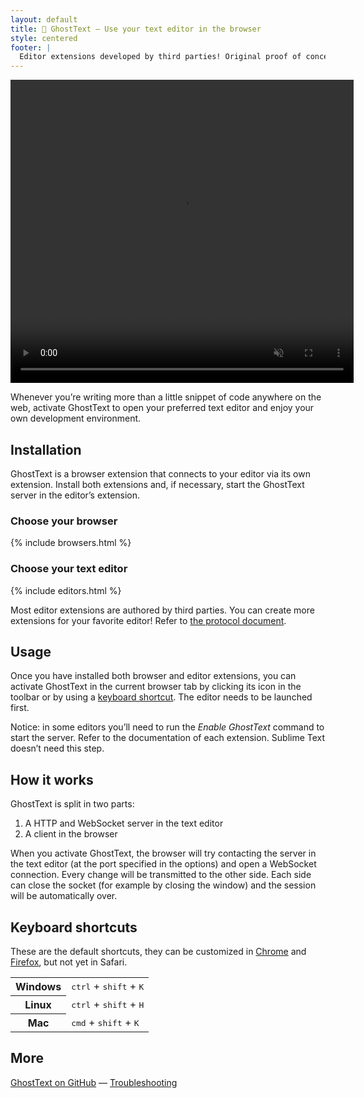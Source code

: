 ```yaml
---
layout: default
title: 👻 GhostText — Use your text editor in the browser
style: centered
footer: |
  Editor extensions developed by third parties! Original proof of concept by Guido Krömer. App logos belong to their respective owners. <br><a href="https://github.com/fregante/GhostText">Code</a> released under MIT license.
---
```


<p><video width="549" height="485" autoplay muted preload playsinline src="https://user-images.githubusercontent.com/1402241/226179308-bdd15f40-a681-4e16-8c4d-6202e5ac253d.mp4" type="video/mp4"></video></p>

Whenever you’re writing more than a little snippet of code anywhere on the web, activate GhostText to open your preferred text editor and enjoy your own development environment.

## Installation

GhostText is a browser extension that connects to your editor via its own extension. Install both extensions and, if necessary, start the GhostText server in the editor’s extension.

<h3 id="browser">Choose your browser</h3>

{% include browsers.html %}

<h3 id="editor">Choose your text editor</h3>

{% include editors.html %}

Most editor extensions are authored by third parties. You can create more extensions for your favorite editor! Refer to [the protocol document](https://github.com/fregante/GhostText/blob/main/PROTOCOL.md).

## Usage

Once you have installed both browser and editor extensions, you can activate GhostText in the current browser tab by clicking its icon in the toolbar or by using a [keyboard shortcut](#keyboard-shortcuts). The editor needs to be launched first.

Notice: in some editors you’ll need to run the _Enable GhostText_ command to start the server. Refer to the documentation of each extension. Sublime Text doesn’t need this step.

## How it works

GhostText is split in two parts:

1. A HTTP and WebSocket server in the text editor
2. A client in the browser

When you activate GhostText, the browser will try contacting the server in the text editor (at the port specified in the options) and open a WebSocket connection. Every change will be transmitted to the other side. Each side can close the socket (for example by closing the window) and the session will be automatically over.

## Keyboard shortcuts

These are the default shortcuts, they can be customized in [Chrome](https://lifehacker.com/add-custom-keyboard-shortcuts-to-chrome-extensions-for-1595322121) and [Firefox](https://support.mozilla.org/kb/manage-extension-shortcuts-firefox), but not yet in Safari.

<table>
	<tr>
		<th>Windows</th>
		<td><kbd>ctrl</kbd> + <kbd>shift</kbd> + <kbd>K</kbd></td>
	</tr>
	<tr>
		<th>Linux</th>
		<td><kbd>ctrl</kbd> + <kbd>shift</kbd> + <kbd>H</kbd></td>
	</tr>
	<tr>
		<th>Mac</th>
		<td><kbd>cmd</kbd> + <kbd>shift</kbd> + <kbd>K</kbd></td>
	</tr>
</table>

## More

[GhostText on GitHub](https://github.com/fregante/GhostText) — [Troubleshooting](/troubleshooting/)
